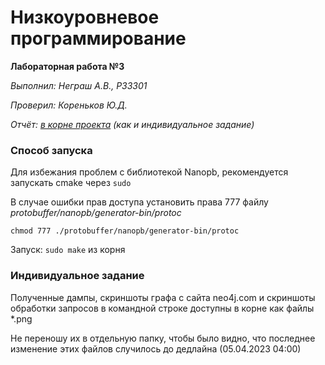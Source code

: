 # Низкоуровневое программирование
**Лабораторная работа №3**

*Выполнил: Неграш А.В., P33301*

*Проверил: Кореньков Ю.Д.*

*Отчёт: [в корне проекта](https://github.com/ANegrash/LLP_lab3/blob/main/report.pdf) (как и индивидуальное задание)*

### Способ запуска
Для избежания проблем с библиотекой Nanopb, рекомендуется запускать cmake через `sudo`

В случае ошибки прав доступа установить права 777 файлу *protobuffer/nanopb/generator-bin/protoc*

`chmod 777 ./protobuffer/nanopb/generator-bin/protoc`

Запуск: `sudo make` из корня

### Индивидуальное задание
Полученные дампы, скриншоты графа с сайта neo4j.com и скриншоты обработки запросов в командной строке доступны в корне как файлы \*.png

Не переношу их в отдельную папку, чтобы было видно, что последнее изменение этих файлов случилось до дедлайна (05.04.2023 04:00)
